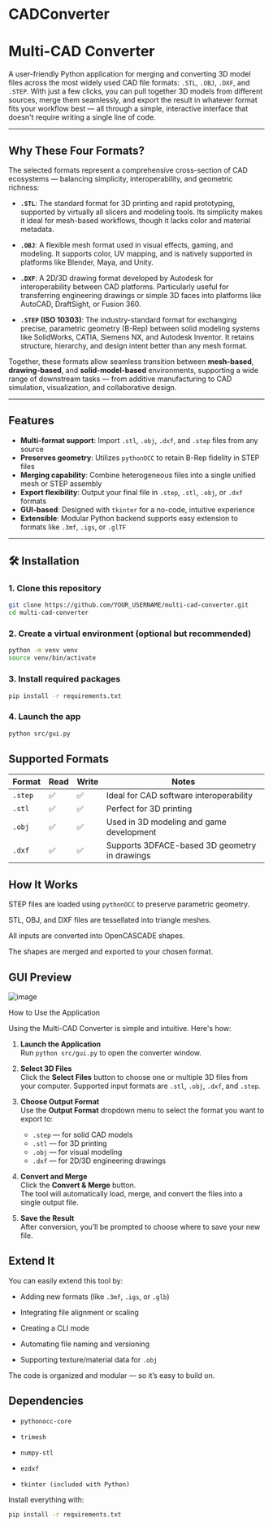 # CADConverter

#  Multi-CAD Converter

A user-friendly Python application for merging and converting 3D model files across the most widely used CAD file formats: `.STL`, `.OBJ`, `.DXF`, and `.STEP`. With just a few clicks, you can pull together 3D models from different sources, merge them seamlessly, and export the result in whatever format fits your workflow best — all through a simple, interactive interface that doesn't require writing a single line of code.

---

##  Why These Four Formats?

The selected formats represent a comprehensive cross-section of CAD ecosystems — balancing simplicity, interoperability, and geometric richness:

- **`.STL`**: The standard format for 3D printing and rapid prototyping, supported by virtually all slicers and modeling tools. Its simplicity makes it ideal for mesh-based workflows, though it lacks color and material metadata.

- **`.OBJ`**: A flexible mesh format used in visual effects, gaming, and modeling. It supports color, UV mapping, and is natively supported in platforms like Blender, Maya, and Unity.

- **`.DXF`**: A 2D/3D drawing format developed by Autodesk for interoperability between CAD platforms. Particularly useful for transferring engineering drawings or simple 3D faces into platforms like AutoCAD, DraftSight, or Fusion 360.

- **`.STEP` (ISO 10303)**: The industry-standard format for exchanging precise, parametric geometry (B-Rep) between solid modeling systems like SolidWorks, CATIA, Siemens NX, and Autodesk Inventor. It retains structure, hierarchy, and design intent better than any mesh format.

Together, these formats allow seamless transition between **mesh-based**, **drawing-based**, and **solid-model-based** environments, supporting a wide range of downstream tasks — from additive manufacturing to CAD simulation, visualization, and collaborative design.

---

##  Features

-  **Multi-format support**: Import `.stl`, `.obj`, `.dxf`, and `.step` files from any source
-  **Preserves geometry**: Utilizes `pythonOCC` to retain B-Rep fidelity in STEP files
-  **Merging capability**: Combine heterogeneous files into a single unified mesh or STEP assembly
-  **Export flexibility**: Output your final file in `.step`, `.stl`, `.obj`, or `.dxf` formats
-  **GUI-based**: Designed with `tkinter` for a no-code, intuitive experience
-  **Extensible**: Modular Python backend supports easy extension to formats like `.3mf`, `.igs`, or `.glTF`

---


## 🛠 Installation

### 1. Clone this repository

```bash
git clone https://github.com/YOUR_USERNAME/multi-cad-converter.git
cd multi-cad-converter
```

### 2. Create a virtual environment (optional but recommended)
```bash
python -m venv venv
source venv/bin/activate
```

### 3. Install required packages
```bash
pip install -r requirements.txt
```

### 4. Launch the app
```bash
python src/gui.py
```


##  Supported Formats

| Format  | Read | Write | Notes                                        |
|---------|------|-------|----------------------------------------------|
| `.step` | ✅   | ✅    | Ideal for CAD software interoperability       |
| `.stl`  | ✅   | ✅    | Perfect for 3D printing                       |
| `.obj`  | ✅   | ✅    | Used in 3D modeling and game development      |
| `.dxf`  | ✅   | ✅    | Supports 3DFACE-based 3D geometry in drawings |


##  How It Works
STEP files are loaded using ```pythonOCC``` to preserve parametric geometry.

STL, OBJ, and DXF files are tessellated into triangle meshes.

All inputs are converted into OpenCASCADE shapes.

The shapes are merged and exported to your chosen format.

##  GUI Preview
![image](https://github.com/user-attachments/assets/e74cdcdf-b6b1-4c54-804b-801439895237)

How to Use the Application

Using the Multi-CAD Converter is simple and intuitive. Here's how:

1. **Launch the Application**  
   Run `python src/gui.py` to open the converter window.

2. **Select 3D Files**  
   Click the **Select Files** button to choose one or multiple 3D files from your computer. Supported input formats are `.stl`, `.obj`, `.dxf`, and `.step`.

3. **Choose Output Format**  
   Use the **Output Format** dropdown menu to select the format you want to export to:
   - `.step` — for solid CAD models
   - `.stl` — for 3D printing
   - `.obj` — for visual modeling
   - `.dxf` — for 2D/3D engineering drawings

4. **Convert and Merge**  
   Click the **Convert & Merge** button.  
   The tool will automatically load, merge, and convert the files into a single output file.

5. **Save the Result**  
   After conversion, you’ll be prompted to choose where to save your new file.


##  Extend It
You can easily extend this tool by:

- Adding new formats (like ```.3mf```, ```.igs```, or ```.glb```)

- Integrating file alignment or scaling

- Creating a CLI mode

- Automating file naming and versioning

- Supporting texture/material data for ```.obj```

The code is organized and modular — so it’s easy to build on.



##  Dependencies
- ```pythonocc-core```

- ```trimesh```

- ```numpy-stl```

- ```ezdxf```

- ```tkinter (included with Python)```

Install everything with:
```bash
pip install -r requirements.txt
```








